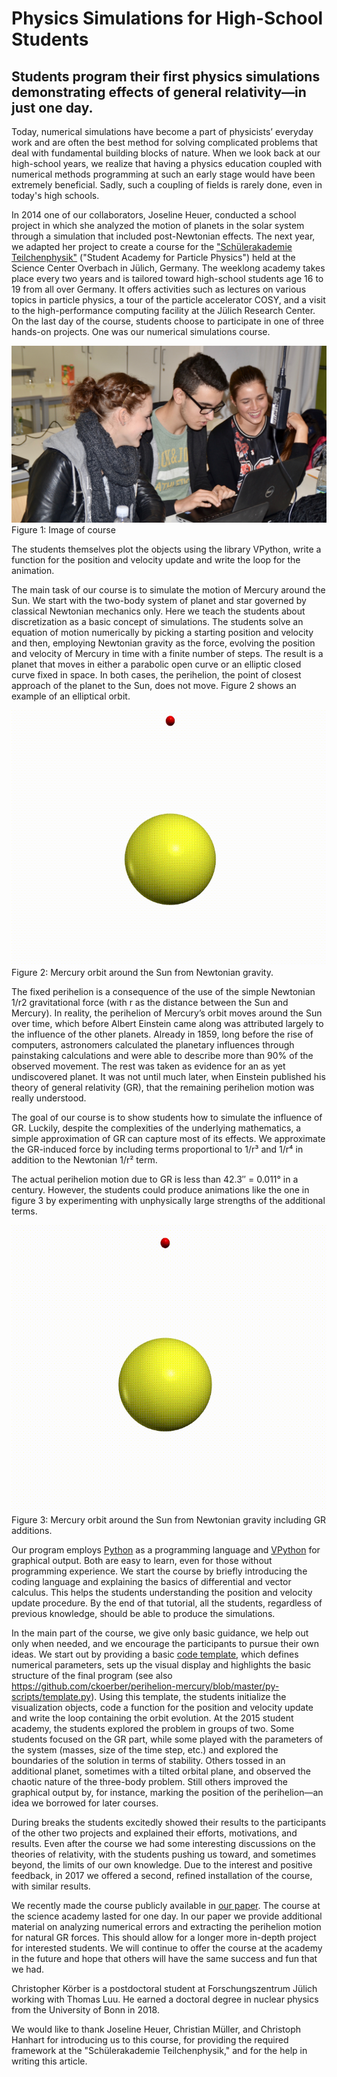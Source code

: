 # Physics Simulations for High-School Students

## Students program their first physics simulations demonstrating effects of general relativity—in just one day.

Today, numerical simulations have become a part of physicists’ everyday work and are often the best method for solving complicated problems that deal with fundamental building blocks of nature.
When we look back at our high-school years, we realize that having a physics education coupled with numerical methods programming at such an early stage would have been extremely beneficial. Sadly, such a coupling of fields is rarely done, even in today's high schools.

In 2014 one of our collaborators, Joseline Heuer, conducted a school project in which she analyzed the motion of planets in the solar system through a simulation that included post-Newtonian effects. 
The next year, we adapted her project to create a course for the ["Schülerakademie Teilchenphysik"](https://crc110.hiskp.uni-bonn.de/index.php?id=327) ("Student Academy for Particle Physics") held at the Science Center Overbach in Jülich, Germany.
The weeklong academy takes place every two years and is tailored toward high-school students age 16 to 19 from all over Germany.
It offers activities such as lectures on various topics in particle physics, a tour of the particle accelerator COSY, and a visit to the high-performance computing facility at the Jülich Research Center.
On the last day of the course, students choose to participate in one of three hands-on projects. One was our numerical simulations course.

![Image of course](course.jpg)
Figure 1: Image of course

The students themselves plot the objects using the library VPython, write a function for the position and velocity update and write the loop for the animation.

The main task of our course is to simulate the motion of Mercury around the Sun.
We start with the two-body system of planet and star governed by classical Newtonian mechanics only.
Here we teach the students about discretization as a basic concept of simulations.
The students solve an equation of motion numerically by picking a starting position and velocity and then, employing Newtonian gravity as the force, evolving the position and velocity of Mercury in time with a finite number of steps.
The result is a planet that moves in either a parabolic open curve or an elliptic closed curve fixed in space.
In both cases, the perihelion, the point of closest approach of the planet to the Sun, does not move.
Figure 2 shows an example of an elliptical orbit.

![Mercury orbit around the Sun from Newtonian gravity](orbit-wo-GR.gif)
Figure 2: Mercury orbit around the Sun from Newtonian gravity.

The fixed perihelion is a consequence of the use of the simple Newtonian 1/r2 gravitational force (with r as the distance between the Sun and Mercury).
In reality, the perihelion of Mercury’s orbit moves around the Sun over time, which before Albert Einstein came along was attributed largely to the influence of the other planets.
Already in 1859, long before the rise of computers, astronomers calculated the planetary influences through painstaking calculations and were able to describe more than 90% of the observed movement.
The rest was taken as evidence for an as yet undiscovered planet.
It was not until much later, when Einstein published his theory of general relativity (GR), that the remaining perihelion motion was really understood.

The goal of our course is to show students how to simulate the influence of GR.
Luckily, despite the complexities of the underlying mathematics, a simple approximation of GR can capture most of its effects. We approximate the GR-induced force by including terms proportional to 1/r³ and 1/r⁴ in addition to the Newtonian 1/r² term.

The actual perihelion motion due to GR is less than 42.3″ = 0.011° in a century.
However, the students could produce animations like the one in figure 3 by experimenting with unphysically large strengths of the additional terms.


![Mercury orbit around the Sun from Newtonian gravity including GR additions](orbit-w-GR.gif)
Figure 3: Mercury orbit around the Sun from Newtonian gravity including GR additions.


Our program employs [Python](https://www.python.org/) as a programming language and [VPython](http://vpython.org/) for graphical output.
Both are easy to learn, even for those without programming experience.
We start the course by briefly introducing the coding language and explaining the basics of differential and vector calculus.
This helps the students understanding the position and velocity update procedure.
By the end of that tutorial, all the students, regardless of previous knowledge, should be able to produce the simulations.

In the main part of the course, we give only basic guidance, we help out only when needed, and we encourage the participants to pursue their own ideas.
We start out by providing a basic [code template](https://github.com/ckoerber/perihelion-mercury/blob/master/py-scripts/template.py), which defines numerical parameters, sets up the visual display and highlights the basic structure of the final program (see also https://github.com/ckoerber/perihelion-mercury/blob/master/py-scripts/template.py).
Using this template, the students initialize the visualization objects, code a function for the position and velocity update and write the loop containing the orbit evolution.
At the 2015 student academy, the students explored the problem in groups of two.
Some students focused on the GR part, while some played with the parameters of the system (masses, size of the time step, etc.) and explored the boundaries of the solution in terms of stability.
Others tossed in an additional planet, sometimes with a tilted orbital plane, and observed the chaotic nature of the three-body problem.
Still others improved the graphical output by, for instance, marking the position of the perihelion—an idea we borrowed for later courses.

During breaks the students excitedly showed their results to the participants of the other two projects and explained their efforts, motivations, and results.
Even after the course we had some interesting discussions on the theories of relativity, with the students pushing us toward, and sometimes beyond, the limits of our own knowledge.
Due to the interest and positive feedback, in 2017 we offered a second, refined installation of the course, with similar results.

We recently made the course publicly available in [our paper](https://arxiv.org/abs/1803.01678).
The course at the science academy lasted for one day.
In our paper we provide additional material on analyzing numerical errors and extracting the perihelion motion for natural GR forces.
This should allow for a longer more in-depth project for interested students.
We will continue to offer the course at the academy in the future and hope that others will have the same success and fun that we had.

Christopher Körber is a postdoctoral student at Forschungszentrum Jülich working with Thomas Luu.
He earned a doctoral degree in nuclear physics from the University of Bonn in 2018.

We would like to thank Joseline Heuer, Christian Müller, and Christoph Hanhart for introducing us to this course, for providing the required framework at the "Schülerakademie Teilchenphysik," and for the help in writing this article.
